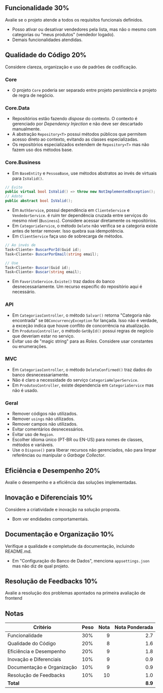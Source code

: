 ## Funcionalidade 30%

Avalie se o projeto atende a todos os requisitos funcionais definidos.
* Posso ativar ou desativar vendedores pela lista, mas não o mesmo com categorias ou "meus produtos" (vendedor logado).
* Demais funcionalidades atendidas.

## Qualidade do Código 20%

Considere clareza, organização e uso de padrões de codificação.

### Core
* O projeto `Core` poderia ser separado entre projeto persistência e projeto de regra de negócio.

### Core.Data
* Repositórios estão fazendo _dispose_ do contexto. O contexto é gerenciado por _Dependency Injection_ e não deve ser descartado manualmente.
* A abstração `Repository<T>` possui métodos públicos que permitem acesso direto ao contexto, evitando as classes especializadas.
* Os repositórios especializados extendem de `Repository<T>` mas não fazem uso dos métodos base.

### Core.Business 
* Em `BaseEntity` e `PessoaBase`, use métodos abstratos ao invés de virtuais para `IsValid()`.
```csharp
// Evite
public virtual bool IsValid() => throw new NotImplementedException();
// Adote
public abstract bool IsValid();
```
* Em `AuthService`, possui dependência em `ClienteService` e `VendedorService`. é ruim ter dependência cruzada entre serviços do mesmo nível (`Business`). Considere acessar diretamente os repositórios.
* Em `CategoriaService`, o método `Delete` não verifica se a categoria existe antes de tentar remover. Isso quebra sua idempotência.
* Em `ClientService` faça uso de sobrecarga de métodos.
```csharp
// Ao invés de 
Task<Cliente> BuscarPorId(Guid id);
Task<Cliente> BuscarPorEmail(string email);

// Use
Task<Cliente> Buscar(Guid id);
Task<Cliente> Buscar(string email);
```
* Em `FavoritoService.Existe()` traz dados do banco desnecessariamente. Um recurso específic do repositório aqui é necessário.

### API
* Em `CategoriasController`, o método `Salvar()` retorna "Categoria não encontrada" se `DBConcurrencyException` for lançada. Isso não é verdade, a exceção indica que houve conflito de concorrência na atualização.
* Em `ProdutosController`, o método `GetById()` possui regras de negócio que deveriam estar no serviço.
* Evitar uso de "magic string" para as _Roles_. Considere usar constantes ou enumerações.

### MVC
* Em `CategoriasController`, o método `DeleteConfirmed()` traz dados do banco desnecessariamente. 
* Não é claro a necessidade do serviço `CategoriaHelperService`.
* Em `ProdutosController`, existe dependencia em `CategoriaService` mas não é usado.

### Geral
* Remover códigos não utilizados.
* Remover `usings` não utilizados.
* Remover campos não utilizados.
* Evitar comentários desnecessários.
* Evitar uso de `Region`.
* Escolher idioma único (PT-BR ou EN-US) para nomes de classes, métodos e variáveis.
* Use o `Dispose()` para liberar recursos não gerenciados, não para limpar referências ou manipular o _Garbage Collector_.

## Eficiência e Desempenho 20%

Avalie o desempenho e a eficiência das soluções implementadas.



## Inovação e Diferenciais 10%

Considere a criatividade e inovação na solução proposta.
* Bom ver endidades comportamentais.

## Documentação e Organização 10%

Verifique a qualidade e completude da documentação, incluindo README.md.
* Em "Configuração do Banco de Dados", menciona `appsettings.json` mas não diz de qual projeto.


## Resolução de Feedbacks 10%

Avalie a resolução dos problemas apontados na primeira avaliação de frontend

## Notas

| Critério                     | Peso | Nota | Nota Ponderada |
|------------------------------|------|-----:|---------------:|
| Funcionalidade               | 30%  |    9 |            2.7 |
| Qualidade do Código          | 20%  |    8 |            1.6 |
| Eficiência e Desempenho      | 20%  |    9 |            1.8 |
| Inovação e Diferenciais      | 10%  |    9 |            0.9 |
| Documentação e Organização   | 10%  |    9 |            0.9 |
| Resolução de Feedbacks       | 10%  |   10 |            1.0 |
| **Total**                    |      |      |        **8.9** |
